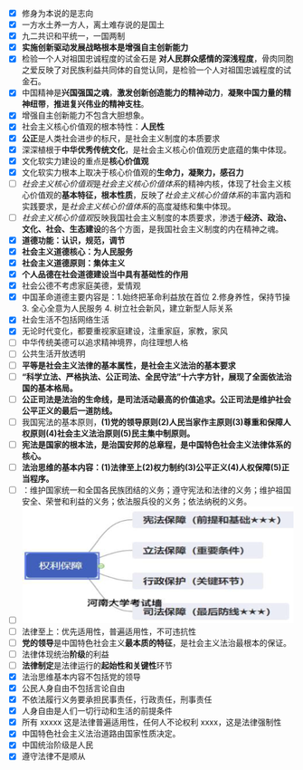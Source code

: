  - [x] 修身为本说的是志向
 - [x] 一方水土养一方人，离土难存说的是国土
 - [x] 九二共识和平统一，一国两制
 - [x] **实施创新驱动发展战略根本是增强自主创新能力**
 - [x] 检验一个人对祖国忠诚程度的试金石是 **对人民群众感情的深浅程度**，骨肉同胞之爱反映了对民族利益共同体的自觉认同，是检验一个人对祖国忠诚程度的试金石。
 - [x] 中国精神是**兴国强国之魂**，**激发创新创造能力的精神动力**，**凝聚中国力量的精神纽带**，**推进复兴伟业的精神支柱**。
 - [x] 增强自主创新能力不包含大胆想象。
- [x] 社会主义核心价值观的根本特性：**人民性**
- [x] **公正**是人类社会进步的标尺，是社会主义制度的本质要求
- [x] 深深植根于**中华优秀传统文化**，是社会主义核心价值观历史底蕴的集中体现。
- [x] 文化软实力建设的重点是**核心价值观**
- [x] 文化软实力根本上取决于核心价值观的**生命力，凝聚力，感召力**
- [ ] *社会主义核心价值观*是*社会主义核心价值体系*的精神内核，体现了社会主义核心价值观的**基本特征，根本性质**，反映了*社会主义核心价值体系*的丰富内涵和实践要求，是*社会主义核心价值体系*的高度凝练和集中体现。
- [ ] *社会主义核心价值观*反映我国社会主义制度的本质要求，渗透于**经济、政治、文化、社会、生态建设**的各个方面，是我国社会主义制度的内在精神之魂。
- [x] **道德功能：认识，规范，调节**
- [x] **社会主义道德核心：为人民服务**
- [x] **社会主义道德原则：集体主义**
- [x] **个人品德在社会道德建设当中具有基础性的作用**
- [x] 社会公德不考虑家庭美德，爱情观
- [x] 中国革命道德主要内容是：1.始终把革命利益放在首位 2.修身养性，保持节操3. 全心全意为人民服务 4. 树立社会新风，建立新型人际关系
- [x] 社会生活不包括网络生活
- [x] 无论时代变化，都要重视家庭建设，注重家庭，家教，家风
- [ ] 中华传统美德可以追求精神境界，向往理想人格
- [ ] 公共生活开放透明
- [ ] **平等是社会主义法律的基本属性，是社会主义法治的基本要求**
- [ ] **“科学立法、严格执法、公正司法、全民守法”十六字方针，展现了全面依法治国的基本格局。**
- [ ] **公正司法是法治的生命线，是司法活动最高的价值追求。公正司法是维护社会公平正义的最后一道防线。**
- [ ] 我国宪法的基本原则，**(1)党的领导原则(2)人民当家作主原则(3)尊重和保障人权原则(4)社会主义法治原则(5)民主集中制原则。**
- [ ] **宪法是国家的根本法，是治国安邦的总章程，是中国特色社会主义法律体系的核心。**
- [ ] **法治思维的基本内容：(1)法律至上(2)权力制约(3)公平正义(4)人权保障(5)正当程序。**
- [ ] ：维护国家统一和全国各民族团结的义务；遵守宪法和法律的义务；维护祖国安全、荣誉和利益的义务；依法服兵役的义务；依法纳税的义务。
- [ ] ![输入图片说明](/imgs/2024-06-25/P9t5dv4wOXdV8fCF.png)
- [ ] 法律至上：优先适用性，普遍适用性，不可违抗性
- [ ] **党的领导**是中国特色社会主义**最本质的特征**，是社会主义法治最根本的保证。
- [ ] 法律体现统治**阶级**的利益
- [ ] **法律制定**是法律运行的**起始性和关键性**环节
- [x] 法治思维基本内容不包括党的领导
- [x] 公民人身自由不包括言论自由
- [x] 不依法履行义务要承担民事责任，行政责任，刑事责任
- [x] 人身自由是人们一切行动和生活的前提条件
- [x] 所有 xxxxx 这是法律普遍适用性，任何人不论权利 xxxx，这是法律强制性
- [x] 中国特色社会主义法治道路由国家性质决定。
- [x] 中国统治阶级是人民
- [x] 遵守法律不是顺从 
<!--stackedit_data:
eyJoaXN0b3J5IjpbLTk5MjMxMDY3NywxODY4ODA3ODcsMTI2ND
IyNTMwNywxNTcyMzA0MTM2LDE2MjUwMTU1OTgsMTYxMzI4MTY2
MCwxNjg4Nzk5MzgyLC00NDI3ODcyMDMsMjA4Nzc2OTgyNCwtMT
QzNTgzMDk0OSwxODI0MjU3NjQwLDE0NzM4OTI2NzVdfQ==
-->